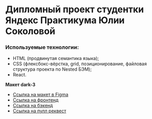 # Дипломный проект студентки Яндекс Практикума Юлии Соколовой

### Используемые технологии:
* HTML (продвинутая семантика языка);
* CSS (флексбокс-вёрстка, grid, позиционирование, файловая структура проекта по Nested БЭМ);
* React.

**Макет dark-3**

* [Ссылка на макет в Figma](https://www.figma.com/file/6FMWkB94wE7KTkcCgUXtnC/light-1?type=design&node-id=1-8436&mode=design&t=rqPIngY5u68BuNUf-0)
* [Ссылка на фронтенд](https://bifilms.anikastreim.nomoreparties.co/)
* [Ссылка на бэкенд](https://api.bifilms.anikastreim.nomoreparties.co/)
* [Ссылка на пулл реквест](https://github.com/anikastreim/movies-explorer-frontend/pull/2)

